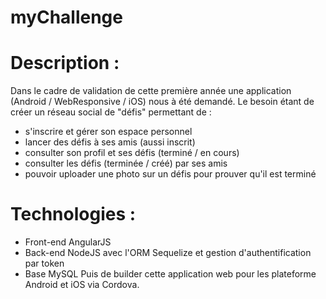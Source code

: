 # myChallenge

# Description : 
Dans le cadre de validation de cette première année une application (Android / WebResponsive / iOS) nous à été demandé. 
Le besoin étant de créer un réseau social de "défis" permettant de : 
- s'inscrire et gérer son espace personnel
- lancer des défis à ses amis (aussi inscrit)
- consulter son profil et ses défis (terminé / en cours)
- consulter les défis (terminée / créé) par ses amis
- pouvoir uploader une photo sur un défis pour prouver qu'il est terminé

# Technologies : 
- Front-end AngularJS
- Back-end NodeJS avec l'ORM Sequelize et gestion d'authentification par token
- Base MySQL
Puis de builder cette application web pour les plateforme Android et iOS via Cordova.
